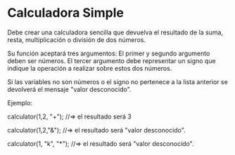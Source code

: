 <h1>Calculadora Simple</h1>
<p>Debe crear una calculadora sencilla que devuelva el resultado de la suma, resta, multiplicación o división de dos números.

Su función aceptará tres argumentos:
El primer y segundo argumento deben ser números.
El tercer argumento debe representar un signo que indique la operación a realizar sobre estos dos números.

Si las variables no son números o el signo no pertenece a la lista anterior se devolverá el mensaje "valor desconocido".

Ejemplo:

calculator(1,2, "+"); //=> el resultado será 3

calculator(1,2,"&"); //=> el resultado será "valor desconocido".

calculator(1, "k", "*"); //=> el resultado será "valor desconocido".</p>
